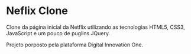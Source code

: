 # Neflix Clone
 Clone da página inicial da Netflix utilizando as tecnologias HTML5, CSS3, JavaScript e um pouco de puglins JQuery.
 
 Projeto porposto pela plataforma Digital Innovation One.
